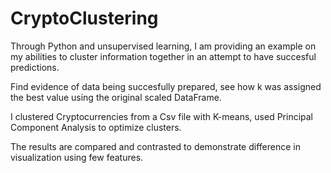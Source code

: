 # CryptoClustering
Through Python and unsupervised learning, I am providing an example on my abilities to cluster information together in an attempt to have succesful predictions.

Find evidence of data being succesfully prepared, see how k was assigned the best value using the original scaled DataFrame. 

I clustered Cryptocurrencies from a Csv file with K-means, used Principal Component Analysis to optimize clusters.

The results are compared and contrasted to demonstrate difference in visualization using few features. 